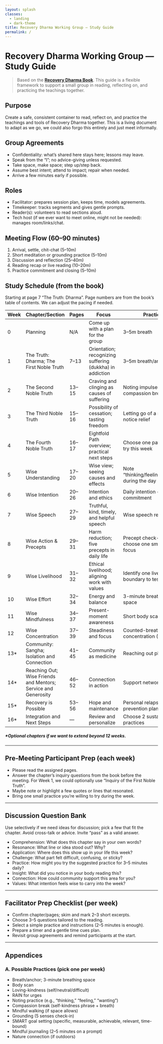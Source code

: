 ```yaml
---
layout: splash
classes:
  - landing
  - dark-theme
title: Recovery Dharma Working Group — Study Guide
permalink: /
---
```

# Recovery Dharma Working Group — Study Guide

> Based on the **[Recovery Dharma Book](https://drive.google.com/file/d/1Isotp-WlUedFJlKDqjpvO7uKgVsvX3J1/view)**. This guide is a flexible framework to support a small group in reading, reflecting on, and practicing the teachings together.

## Purpose

Create a safe, consistent container to read, reflect on, and practice the teachings and tools of Recovery Dharma together. This is a living document to adapt as we go, we could also forgo this entirely and just meet informally.

## Group Agreements

- Confidentiality: what’s shared here stays here; lessons may leave.
- Speak from the “I”; no advice-giving unless requested.
- Take space, make space; step up/step back.
- Assume best intent; attend to impact; repair when needed.
- Arrive a few minutes early if possible.

## Roles

- Facilitator: prepares session plan, keeps time, models agreements.
- Timekeeper: tracks segments and gives gentle prompts.
- Reader(s): volunteers to read sections aloud.
- Tech host (if we ever want to meet online, might not be needed): manages room/links/chat.

## Meeting Flow (60–90 minutes)

1. Arrival, settle, chit-chat (5–10m)
2. Short meditation or grounding practice (5–10m)
3. Discussion and reflection (25–40m)
4. Reading recap or live reading (10–20m)
5. Practice commitment and closing (5–10m)

## Study Schedule (from the book)

Starting at page 7 “The Truth: Dharma”. Page numbers are from the book’s table of contents. We can adjust the pacing if needed.

| Week | Chapter/Section | Pages | Focus | Practice |
|---|---|---|---|---|
| 0 | Planning | N/A | Come up with a plan for the group | 3–5m breath |
| 1 | The Truth: Dharma; The First Noble Truth | 7–13 | Orientation; recognizing suffering (dukkha) in addiction | 3–5m breath/anchor |
| 2 | The Second Noble Truth| 13–15 | Craving and clinging as causes of suffering | Noting impulses; compassion break |
| 3 | The Third Noble Truth | 15–16 | Possibility of cessation; tasting freedom | Letting go of a small urge; notice relief |
| 4 | The Fourth Noble Truth | 16–17 | Eightfold Path overview; practical next steps | Choose one path factor to try this week |
| 5 | Wise Understanding | 17–20 | Wise view; seeing causes and effects | Note “thinking/feeling/wanting” during the day |
| 6 | Wise Intention | 20–26 | Intention and ethics | Daily intention + SMART commitment |
| 7 | Wise Speech | 27–29 | Truthful, kind, timely, and helpful speech | Wise speech reflection |
| 8 | Wise Action & Precepts | 29–31 | Harm reduction; five precepts in daily life | Precept check-in; choose one small precept focus |
| 9 | Wise Livelihood | 31–32 | Ethical livelihood; aligning work with values | Identify one livelihood boundary to test |
| 10 | Wise Effort | 32–34 | Energy and balance | 3-minute breathing space |
| 11 | Wise Mindfulness | 34–37 | Present-moment awareness | Short body scan |
| 12 | Wise Concentration | 37–39 | Steadiness and focus | Counted-breath concentration (1–5m) |
| 13* | Community: Sangha; Isolation and Connection | 41–45 | Community as medicine | Reaching out plan |
| 14* | Reaching Out; Wise Friends and Mentors; Service and Generosity | 46–52 | Connection in action | Support network map |
| 15* | Recovery is Possible | 53–56 | Hope and maintenance | Personal relapse-prevention plan |
| 16* | Integration and Next Steps | — | Review and personalize | Choose 2 sustaining practices |

##### *Optional chapters if we want to extend beyond 12 weeks.
---

## Pre‑Meeting Participant Prep (each week)

- Please read the assigned pages.
- Answer the chapter’s inquiry questions from the book before the meeting. For Week 1, we could optionally use “Inquiry of the First Noble Truth”.
- Maybe note or highlight a few quotes or lines that resonated.
- Bring one small practice you’re willing to try during the week.

---

## Discussion Question Bank

Use selectively if we need ideas for discussion; pick a few that fit the chapter. Avoid cross-talk or advice. Invite “pass” as a valid answer.

- Comprehension: What does this chapter say in your own words?
- Resonance: What line or idea stood out? Why?
- Application: Where does this show up in your life this week?
- Challenge: What part felt difficult, confusing, or sticky?
- Practice: How might you try the suggested practice for 3–5 minutes daily?
- Insight: What did you notice in your body reading this?
- Connection: How could community support this area for you?
- Values: What intention feels wise to carry into the week?

---

## Facilitator Prep Checklist (per week)

- Confirm chapter/pages; skim and mark 2–3 short excerpts.
- Choose 3–5 questions tailored to the reading.
- Select a simple practice and instructions (2–5 minutes is enough).
- Prepare a timer and a gentle time cues plan.
- Revisit group agreements and remind participants at the start.

---

## Appendices

### A. Possible Practices (pick one per week)

- Breath/anchor; 3-minute breathing space
- Body scan
- Loving-kindness (self/neutral/difficult)
- RAIN for urges
- Noting practice (e.g., “thinking,” “feeling,” “wanting”)
- Compassion break (self-kindness phrase + breath)
- Mindful walking (if space allows)
- Grounding (5 senses check-in)
- SMART goal setting (specific, measurable, achievable, relevant, time-bound)
- Mindful journaling (2–5 minutes on a prompt)
- Nature connection (if outdoors)